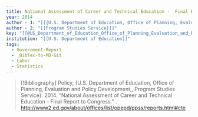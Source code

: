 ```yaml
---
title: National Assessment of Career and Technical Education -  Final Report to Congress
year: 2014
author - 1: "[[{U.S. Department of Education, Office of Planning, Evaluation and Policy Development, Policy]]"
author - 2: "[[Program Studies Service}]]"
key: "[[@US_Department_of_Education_Office_of_Planning_Evaluation_and_Policy_Development_Policy_and_Program_Studies_Service2014-kt]]"
institution: "[[U.S. Department of Education]]"
tags:
  - Government-Report
  - _BibTex-to-MD-Git
  - Labor
  - Statistics
---
```


> [!Bibliography]
> Policy, {U.S. Department of Education, Office of Planning, Evaluation and Policy Development,, Program Studies Service}. 2014. “National Assessment of Career and Technical Education -  Final Report to Congress.” . http://www2.ed.gov/about/offices/list/opepd/ppss/reports.html#cte